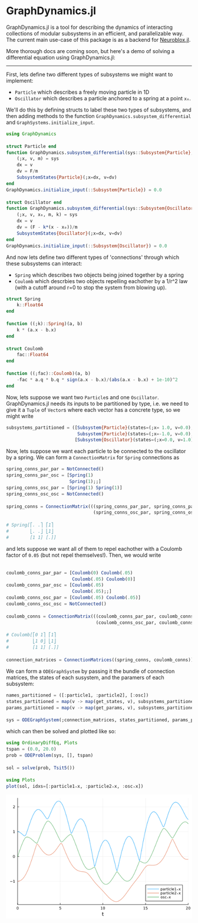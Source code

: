 # GraphDynamics.jl

GraphDynamics.jl is a tool for describing the dynamics of interacting collections of modular subsystems
in an efficient, and parallelizable way. The current main use-case of this package is as a backend for
[Neuroblox.jl](https://www.neuroblox.org/).

More thorough docs are coming soon, but here's a demo of solving a differential equation using GraphDynamics.jl:

______


First, lets define two different types of subsystems we might want to implement:

+ `Particle` which describes a freely moving particle in 1D
+ `Oscillator` which describes a particle anchored to a spring at a point `x₀`.

We'll do this by defining structs to label these two types of subsystems, and then adding methods to the function `GraphDynamics.subsystem_differential` and `GraphSystems.initialize_input`.

``` julia
using GraphDynamics

struct Particle end
function GraphDynamics.subsystem_differential(sys::Subsystem{Particle}, F, t)
    (;x, v, m) = sys
    dx = v
    dv = F/m
    SubsystemStates{Particle}(;x=dx, v=dv)
end
GraphDynamics.initialize_input(::Subsystem{Particle}) = 0.0

struct Oscillator end
function GraphDynamics.subsystem_differential(sys::Subsystem{Oscillator}, F, t)
    (;x, v, x₀, m, k) = sys
    dx = v
    dv = (F - k*(x - x₀))/m
    SubsystemStates{Oscillator}(;x=dx, v=dv)
end
GraphDynamics.initialize_input(::Subsystem{Oscillator}) = 0.0
```

And now lets define two different types of 'connections' through which these subsystems can interact:
+ `Spring` which describes two objects being joined together by a spring
+ `Coulomb` which descrbies two objects repelling eachother by a 1/r^2 law (with a cutoff around r=0 to stop the system from blowing up).

``` julia
struct Spring
    k::Float64
end

function ((;k)::Spring)(a, b)
    k * (a.x - b.x)
end

struct Coulomb
    fac::Float64
end

function ((;fac)::Coulomb)(a, b)
    -fac * a.q * b.q * sign(a.x - b.x)/(abs(a.x - b.x) + 1e-10)^2
end
```

Now, lets suppose we want two `Particle`s and one `Oscillator`. GraphDynamics.jl needs its inputs to be partitioned by type, i.e. we need to give it a `Tuple` of `Vector`s where each vector has a concrete type, so we might write

``` julia
subsystems_partitioned = ([Subsystem{Particle}(states=(;x= 1.0, v=0.0), params=(;m=1.0, q=1.0)),
                           Subsystem{Particle}(states=(;x=-1.0, v=0.0), params=(;m=2.0, q=1.0))],
                          [Subsystem{Oscillator}(states=(;x=0.0, v=1.0), params=(;x₀=0.0, m=3.0, k=1.0, q=1.0))])

```

Now, lets suppose we want each particle to be connected to the oscillator by a spring. We can form a `ConnectionMatrix` for `Spring` connections as

``` julia
spring_conns_par_par = NotConnected()
spring_conns_par_osc = [Spring(1)
                        Spring(1);;]
spring_conns_osc_par = [Spring(1) Spring(1)]
spring_conns_osc_osc = NotConnected()

spring_conns = ConnectionMatrix(((spring_conns_par_par, spring_conns_par_osc),
                                 (spring_conns_osc_par, spring_conns_osc_osc)))

# Spring[⎡. .⎤ ⎡1⎤
#        ⎣. .⎦ ⎣1⎦
#        [1 1] [.]]

```
and lets suppose we want all of them to repel eachother with a Coulomb factor of `0.05` (but not repel themselves!). Then, we would write
``` julia

coulomb_conns_par_par = [Coulomb(0) Coulomb(.05)
                         Coulomb(.05) Coulomb(0)]
coulomb_conns_par_osc = [Coulomb(.05)
                         Coulomb(.05);;]
coulomb_conns_osc_par = [Coulomb(.05) Coulomb(.05)]
coulomb_conns_osc_osc = NotConnected()

coulomb_conns = ConnectionMatrix(((coulomb_conns_par_par, coulomb_conns_par_osc),
                                  (coulomb_conns_osc_par, coulomb_conns_osc_osc)))

# Coulomb[⎡0 1⎤ ⎡1⎤
#         ⎣1 0⎦ ⎣1⎦
#         [1 1] [.]]

connection_matrices = ConnectionMatrices((spring_conns, coulomb_conns))
```

We can form a `ODEGraphSystem` by passing it the bundle of connection matrices, the states of each susystem, and the paramers of each subsystem:

``` julia
names_partitioned = ([:particle1, :particle2], [:osc])
states_partitioned = map(v -> map(get_states, v), subsystems_partitioned)
params_partitioned = map(v -> map(get_params, v), subsystems_partitioned)

sys = ODEGraphSystem(;connection_matrices, states_partitioned, params_partitioned, names_partitioned)
```

which can then be solved and plotted like so:

```julia
using OrdinaryDiffEq, Plots
tspan = (0.0, 20.0)
prob = ODEProblem(sys, [], tspan)

sol = solve(prob, Tsit5())

using Plots
plot(sol, idxs=[:particle1₊x, :particle2₊x, :osc₊x])
```

![the solution](./sol_example.png)
